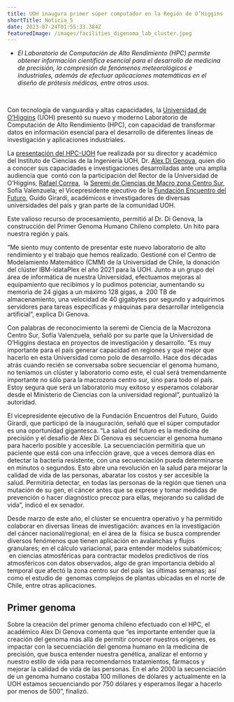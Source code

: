 ```yaml
---
title: UOH inaugura primer súper computador en la Región de O’Higgins
shortTitle: Noticia_5
date: 2023-07-24T01:55:33.384Z
featuredImage: /images/facilities_digenoma_lab_cluster.jpeg
---
```

<!--StartFragment-->

* *El Laboratorio de Computación de Alto Rendimiento (HPC) permite obtener información científica esencial para el desarrollo de medicina de precisión, la compresión de fenómenos meteorológicos e industriales, además de efectuar aplicaciones matemáticas en el diseño de prótesis médicas, entre otros usos.*

<!--EndFragment-->

<!--StartFragment-->
<br/>

Con tecnología de vanguardia y altas capacidades, la [Universidad de O’Higgins](http://www.uoh.cl/) (UOH) presentó su nuevo y moderno Laboratorio de Computación de Alto Rendimiento (HPC), con capacidad de transformar datos en información esencial para el desarrollo de diferentes líneas de investigación y aplicaciones industriales.

La [presentación del HPC-UOH](https://bit.ly/3pO3zzv) fue realizada por su director y académico del Instituto de Ciencias de la Ingeniería UOH, Dr. [Alex Di Genova](https://www.uoh.cl/investigacion/academico/alex-di-genova/), quien dio a conocer sus capacidades e investigaciones desarrolladas ante una amplia audiencia que  contó con la participación del Rector de la Universidad de O’Higgins, [Rafael Correa](https://www.uoh.cl/equipo/rafael-correa/),  la [Seremi de Ciencias de Macro zona Centro Sur](https://www.instagram.com/seremicienciacs/?hl=es), Sofía Valenzuela; el Vicepresidente ejecutivo de la [Fundación Encuentro del Futuro](https://fef.cl/), Guido Girardi, académicos e investigadores de diversas universidades del país y gran parte de la comunidad UOH.

Este valioso recurso de procesamiento, permitió al Dr. Di Genova, la construcción del Primer Genoma Humano Chileno completo. Un hito para nuestra región y país.

“Me siento muy contento de presentar este nuevo laboratorio de alto rendimiento y el trabajo que hemos realizado. Gestioné con el Centro de Modelamiento Matemático (CMM) de la Universidad de Chile, la donación del clúster IBM-idataPlex el año 2021 para la UOH. Junto a un grupo del área de informática de nuestra Universidad, efectuamos mejoras al equipamiento que recibimos y lo pudimos potenciar, aumentando su memoria de 24 gigas a un máximo 128 gigas, a  200 TB de  almacenamiento, una velocidad de 40 gigabytes por segundo y adquirimos servidores para tareas específicas y máquinas para desarrollar inteligencia artificial”, explica Di Genova.

Con palabras de reconocimiento la seremi de Ciencia de la Macrozona Centro Sur, Sofía Valenzuela, señaló por su parte que la Universidad de O’Higgins destaca en proyectos de investigación y desarrollo. “Es muy importante para el país generar capacidad en regiones y qué mejor que hacerlo en esta Universidad como polo de desarrollo. Hace dos décadas atrás cuando recién se conversaba sobre secuenciar el genoma humano, no teníamos un clúster y laboratorio como este, el cual será tremendamente importante no sólo para la macrozona centro sur, sino para todo el país. Estoy segura que será un laboratorio muy exitoso y esperamos colaborar desde el Ministerio de Ciencias con la universidad regional”, puntualizó la autoridad.

El vicepresidente ejecutivo de la Fundación Encuentros del Futuro, Guido Girardi, que participó de la inauguración, señaló que el súper computador es una oportunidad gigantesca. “La salud del futuro es la medicina de precisión y el desafío de Alex Di Genova es secuenciar el genoma humano para hacerlo posible y accesible. La secuenciación permitiría que un paciente que está con una infección grave, que a veces demora días en detectar la bacteria resistente, con una secuenciación pueda determinarse en minutos o segundos. Esto abre una revolución en la salud para mejorar la calidad de vida de las personas, abaratar los costos y ser accesible la salud. Permitiría detectar, en todas las personas de la región que tienen una mutación de su gen, el cáncer antes que se exprese y tomar medidas de prevención o hacer diagnóstico precoz para ellas, mejorando su calidad de vida”, indicó el ex senador.

Desde marzo de este año, el clúster se encuentra operativo y ha permitido colaborar en diversas líneas de investigación: avances en la investigación del cáncer nacional/regional; en el área de la  física se busca comprender diversos fenómenos que tienen aplicación en avalanchas y flujos granulares; en el cálculo variacional, para entender modelos subatómicos;  en ciencias atmosféricas para contractar modelos predictivos de ríos atmosféricos con datos observados, algo de gran importancia debido al temporal que afectó la zona centro sur del país  las últimas semanas; así como el estudio de  genomas complejos de plantas ubicadas en el norte de Chile, entre otras aplicaciones.

## **Primer genoma**

Sobre la creación del primer genoma chileno efectuado con el HPC, el académico Alex Di Genova comenta que “es importante entender que la creación del genoma más allá de permitir conocer nuestros orígenes, es impactar con la secuenciación del genoma humano en la medicina de precisión, que busca entender nuestra genética, analizar el entorno y nuestro estilo de vida para recomendarnos tratamientos, fármacos y mejorar la calidad de vida de las personas. En el año 2000 la secuenciación de un genoma humano costaba 100 millones de dólares y actualmente en la UOH estamos secuenciando por 750 dólares y esperamos llegar a hacerlo por menos de 500”, finalizó.

<!--EndFragment-->